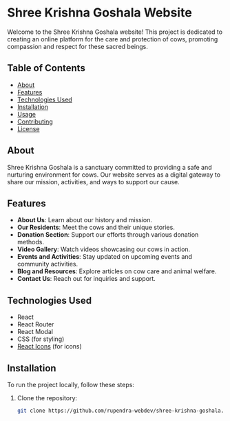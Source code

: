 # Shree Krishna Goshala Website

Welcome to the Shree Krishna Goshala website! This project is dedicated to creating an online platform for the care and protection of cows, promoting compassion and respect for these sacred beings.

## Table of Contents

- [About](#about)
- [Features](#features)
- [Technologies Used](#technologies-used)
- [Installation](#installation)
- [Usage](#usage)
- [Contributing](#contributing)
- [License](#license)

## About

Shree Krishna Goshala is a sanctuary committed to providing a safe and nurturing environment for cows. Our website serves as a digital gateway to share our mission, activities, and ways to support our cause.

## Features

- **About Us**: Learn about our history and mission.
- **Our Residents**: Meet the cows and their unique stories.
- **Donation Section**: Support our efforts through various donation methods.
- **Video Gallery**: Watch videos showcasing our cows in action.
- **Events and Activities**: Stay updated on upcoming events and community activities.
- **Blog and Resources**: Explore articles on cow care and animal welfare.
- **Contact Us**: Reach out for inquiries and support.

## Technologies Used

- React
- React Router
- React Modal
- CSS (for styling)
- [React Icons](https://react-icons.github.io/react-icons/) (for icons)

## Installation

To run the project locally, follow these steps:

1. Clone the repository:
   ```bash
   git clone https://github.com/rupendra-webdev/shree-krishna-goshala.git